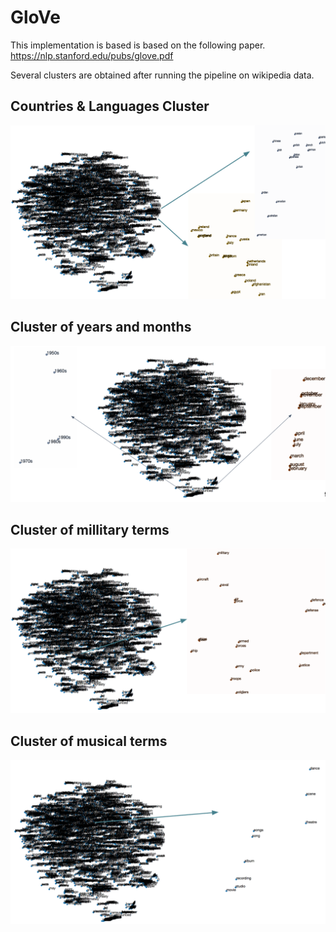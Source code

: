 # GloVe

This implementation is based is based on the following paper. 
https://nlp.stanford.edu/pubs/glove.pdf

Several clusters are obtained after running the pipeline on wikipedia data. 

## Countries & Languages Cluster 
![alt text](results/countries&Languages.png)

## Cluster of years and months
![alt text](results/years&months.png)

## Cluster of millitary terms 
![alt text](results/millitary_terms.png)

## Cluster of musical terms 
![alt text](results/musical_terms.png)
